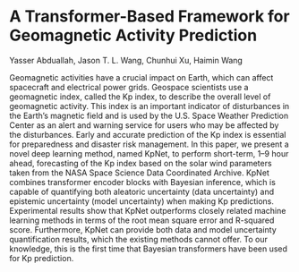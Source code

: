 # A Transformer-Based Framework for Geomagnetic Activity Prediction
Yasser Abduallah, Jason T. L. Wang, Chunhui Xu, Haimin Wang 

Geomagnetic activities have a crucial impact on Earth, which can affect spacecraft and electrical power grids. Geospace scientists use a geomagnetic index, called the Kp index, to describe the overall level of geomagnetic activity. This index is an important indicator of disturbances in the Earth’s magnetic field and is used by the U.S. Space Weather Prediction Center as an alert and warning service for users who may be affected by the disturbances. Early and accurate prediction of the Kp index is essential for preparedness and disaster risk management. In this paper, we present a novel deep learning method, named KpNet, to perform short-term, 1–9 hour ahead, forecasting of the Kp index based on the solar wind parameters taken from the NASA Space Science Data Coordinated Archive. KpNet combines transformer encoder blocks with Bayesian inference, which is capable of quantifying both aleatoric uncertainty (data uncertainty) and epistemic uncertainty (model uncertainty) when making Kp predictions. Experimental results show that KpNet outperforms closely related machine learning methods in terms of the root mean square error and R-squared score. Furthermore, KpNet can provide both data and model uncertainty quantification results, which the existing methods cannot offer. To our knowledge, this is the first time that Bayesian transformers have been used for Kp prediction.

